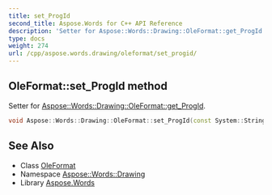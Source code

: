 ```yaml
---
title: set_ProgId
second_title: Aspose.Words for C++ API Reference
description: 'Setter for Aspose::Words::Drawing::OleFormat::get_ProgId.'
type: docs
weight: 274
url: /cpp/aspose.words.drawing/oleformat/set_progid/
---
```

## OleFormat::set_ProgId method


Setter for [Aspose::Words::Drawing::OleFormat::get_ProgId](../get_progid/).

```cpp
void Aspose::Words::Drawing::OleFormat::set_ProgId(const System::String &value)
```

## See Also

* Class [OleFormat](../)
* Namespace [Aspose::Words::Drawing](../../)
* Library [Aspose.Words](../../../)
